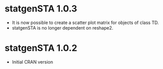 # statgenSTA 1.0.3

* It is now possible to create a scatter plot matrix for objects of class TD.
* statgenSTA is no longer dependent on reshape2.

# statgenSTA 1.0.2

* Initial CRAN version
